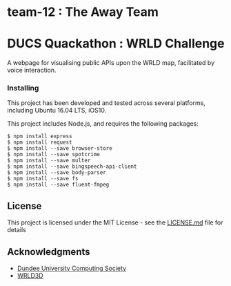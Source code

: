 # team-12 : The Away Team
# DUCS Quackathon : WRLD Challenge

A webpage for visualising public APIs upon the WRLD map, facilitated by voice interaction.

### Installing

This project has been developed and tested across several platforms, including Ubuntu 16.04 LTS, iOS10.

This project includes Node.js, and requires the following packages:

```
$ npm install express
$ npm install request
$ npm install --save browser-store 
$ npm install --save spotcrime
$ npm install --save multer
$ npm install --save bingspeech-api-client
$ npm install --save body-parser
$ npm install --save fs
$ npm install --save fluent-fmpeg
```
## License

This project is licensed under the MIT License - see the [LICENSE.md](LICENSE.md) file for details

## Acknowledgments

* [Dundee University Computing Society](https://www.facebook.com/groups/DundeeComputingSociety/)
* [WRLD3D](https://www.wrld3d.com/)
